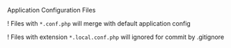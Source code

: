 Application Configuration Files
  
  ! Files with ``*.conf.php`` will merge with default application config
  
  ! Files with extension ``*.local.conf.php`` will ignored for commit by .gitignore
